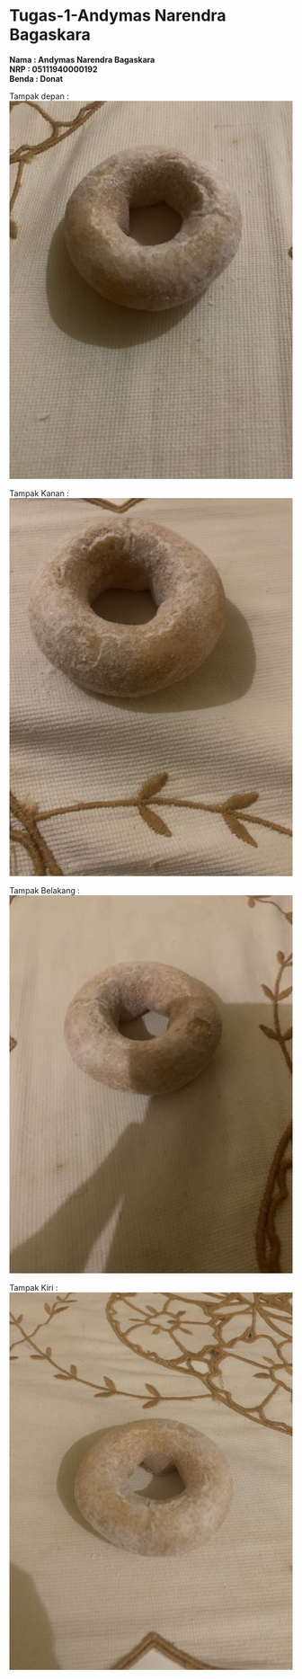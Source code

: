 # Tugas-1-Andymas Narendra Bagaskara


**Nama : Andymas Narendra Bagaskara** \
**NRP : 05111940000192** \
**Benda : Donat**

Tampak depan :
![tampak atas](https://github.com/cg2021d/tugas-1-zaibir123/blob/main/Foto%20Donat%20Tugas-1/Donut%20tampak%20depan.jpg)

Tampak Kanan :
![tampak kanan](https://github.com/cg2021d/tugas-1-zaibir123/blob/main/Foto%20Donat%20Tugas-1/Donut%20tampak%20kanan.jpg)

Tampak Belakang :
![tampak belakang](https://github.com/cg2021d/tugas-1-zaibir123/blob/main/Foto%20Donat%20Tugas-1/Donut%20Tampak%20Belakang.jpg)

Tampak Kiri :
![tampak serong](https://github.com/cg2021d/tugas-1-zaibir123/blob/main/Foto%20Donat%20Tugas-1/Donut%20Tampak%20kiri.jpg)
